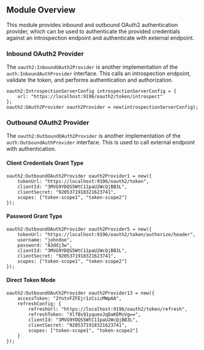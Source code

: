 ## Module Overview

This module provides inbound and outbound OAuth2 authentication provider, which can be used to authenticate the provided credentials against an introspection endpoint and authenticate with external endpoint.

### Inbound OAuth2 Provider

The `oauth2:InboundOAuth2Provider` is another implementation of the `auth:InboundAuthProvider` interface. This calls an introspection endpoint, validate the token, and performs authentication and authorization.

```ballerina
oauth2:IntrospectionServerConfig introspectionServerConfig = {
    url: "https://localhost:9196/oauth2/token/introspect"
};
oauth2:OAuth2Provider oauth2Provider = new(introspectionServerConfig);
```

### Outbound OAuth2 Provider

The `oauth2:OutboundOAuth2Provider` is another implementation of the `auth:OutboundAuthProvider` interface. This is used to call external endpoint with authentication.

#### Client Credentials Grant Type

```ballerina
oauth2:OutboundOAuth2Provider oauth2Provider1 = new({
    tokenUrl: "https://localhost:9196/oauth2/token",
    clientId: "3MVG9YDQS5WtC11paU2WcQjBB3L",
    clientSecret: "9205371918321623741",
    scopes: ["token-scope1", "token-scope2"]
});
```

#### Password Grant Type

```ballerina
oauth2:OutboundOAuth2Provider oauth2Provider5 = new({
    tokenUrl: "https://localhost:9196/oauth2/token/authorize/header",
    username: "johndoe",
    password: "A3ddj3w",
    clientId: "3MVG9YDQS5WtC11paU2WcQjBB3L",
    clientSecret: "9205371918321623741",
    scopes: ["token-scope1", "token-scope2"]
});
```

#### Direct Token Mode

```ballerina
oauth2:OutboundOAuth2Provider oauth2Provider13 = new({
    accessToken: "2YotnFZFEjr1zCsicMWpAA",
    refreshConfig: {
        refreshUrl: "https://localhost:9196/oauth2/token/refresh",
        refreshToken: "XlfBs91yquexJqDaKEMzVg==",
        clientId: "3MVG9YDQS5WtC11paU2WcQjBB3L",
        clientSecret: "9205371918321623741",
        scopes: ["token-scope1", "token-scope2"]
    }
});
```
